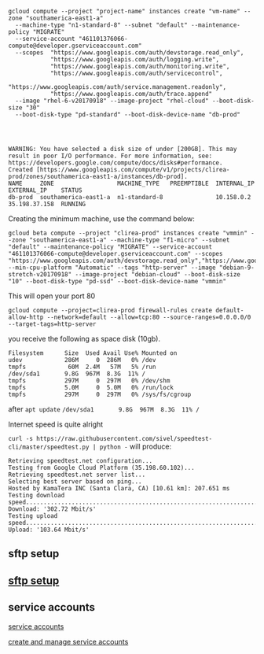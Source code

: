 ``` 
gcloud compute --project "project-name" instances create "vm-name" --zone "southamerica-east1-a" 
  --machine-type "n1-standard-8" --subnet "default" --maintenance-policy "MIGRATE" 
  --service-account "461101376066-compute@developer.gserviceaccount.com" 
  --scopes  "https://www.googleapis.com/auth/devstorage.read_only",
            "https://www.googleapis.com/auth/logging.write",
            "https://www.googleapis.com/auth/monitoring.write",
            "https://www.googleapis.com/auth/servicecontrol",
            "https://www.googleapis.com/auth/service.management.readonly",
            "https://www.googleapis.com/auth/trace.append" 
  --image "rhel-6-v20170918" --image-project "rhel-cloud" --boot-disk-size "30" 
  --boot-disk-type "pd-standard" --boot-disk-device-name "db-prod"




WARNING: You have selected a disk size of under [200GB]. This may result in poor I/O performance. For more information, see: https://developers.google.com/compute/docs/disks#performance.
Created [https://www.googleapis.com/compute/v1/projects/clirea-prod/zones/southamerica-east1-a/instances/db-prod].
NAME     ZONE                  MACHINE_TYPE   PREEMPTIBLE  INTERNAL_IP  EXTERNAL_IP    STATUS
db-prod  southamerica-east1-a  n1-standard-8               10.158.0.2   35.198.37.158  RUNNING
``` 


Creating the minimum machine, use the command below: 
```
gcloud beta compute --project "clirea-prod" instances create "vmmin" --zone "southamerica-east1-a" --machine-type "f1-micro" --subnet "default" --maintenance-policy "MIGRATE" --service-account "461101376066-compute@developer.gserviceaccount.com" --scopes "https://www.googleapis.com/auth/devstorage.read_only","https://www.googleapis.com/auth/logging.write","https://www.googleapis.com/auth/monitoring.write","https://www.googleapis.com/auth/servicecontrol","https://www.googleapis.com/auth/service.management.readonly","https://www.googleapis.com/auth/trace.append" --min-cpu-platform "Automatic" --tags "http-server" --image "debian-9-stretch-v20170918" --image-project "debian-cloud" --boot-disk-size "10" --boot-disk-type "pd-ssd" --boot-disk-device-name "vmmin"

```
This will open your port 80

```
gcloud compute --project=clirea-prod firewall-rules create default-allow-http --network=default --allow=tcp:80 --source-ranges=0.0.0.0/0 --target-tags=http-server
``` 


you receive the following as space disk (10gb). 

```
Filesystem      Size  Used Avail Use% Mounted on
udev            286M     0  286M   0% /dev
tmpfs            60M  2.4M   57M   5% /run
/dev/sda1       9.8G  967M  8.3G  11% /
tmpfs           297M     0  297M   0% /dev/shm
tmpfs           5.0M     0  5.0M   0% /run/lock
tmpfs           297M     0  297M   0% /sys/fs/cgroup
``` 
after `apt update` 
`/dev/sda1       9.8G  967M  8.3G  11% /`


Internet speed is quite alright

`curl -s https://raw.githubusercontent.com/sivel/speedtest-cli/master/speedtest.py | python -` will produce: 

``` 
Retrieving speedtest.net configuration...
Testing from Google Cloud Platform (35.198.60.102)...
Retrieving speedtest.net server list...
Selecting best server based on ping...
Hosted by KamaTera INC (Santa Clara, CA) [10.61 km]: 207.651 ms
Testing download speed................................................................................
Download: '302.72 Mbit/s'
Testing upload speed................................................................................................
Upload: '103.64 Mbit/s' 
``` 



## sftp setup 
## [sftp setup](https://cloud.google.com/compute/docs/instances/transfer-files)



## service accounts 
[service accounts](https://cloud.google.com/iam/docs/service-accounts)

[create and manage service accounts](https://cloud.google.com/iam/docs/creating-managing-service-accounts)
